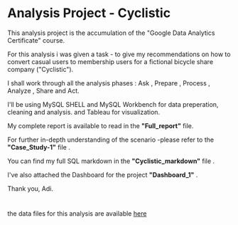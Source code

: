 # Analysis Project - Cyclistic

This analysis project is the accumulation of the "Google Data Analytics Certificate" course.

For this analysis i was given a task - to give my recommendations on how to convert casual users to membership users for a fictional bicycle share company ("Cyclistic").

I shall work through all the analysis phases : Ask , Prepare , Process , Analyze , Share and Act.

I'll be using MySQL SHELL and MySQL Workbench for data preperation, cleaning and analysis. and Tableau for visualization.

My complete report is available to read  in the **"Full_report"** file. 

For further in-depth understanding of the scenario -please refer to the **"Case_Study-1"** file .

You can find my full SQL markdown in the **"Cyclistic_markdown"** file .

I've also attached the Dashboard for the project **"Dashboard_1"** .

Thank you, Adi.


#



the data files for this analysis are available [here](https://divvy-tripdata.s3.amazonaws.com/index.html)




